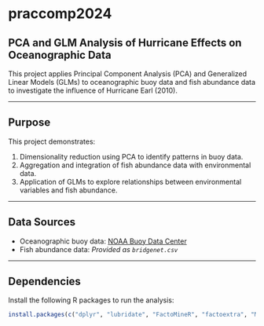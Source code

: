 # praccomp2024
## PCA and GLM Analysis of Hurricane Effects on Oceanographic Data

This project applies Principal Component Analysis (PCA) and Generalized Linear Models (GLMs) to oceanographic buoy data and fish abundance data to investigate the influence of Hurricane Earl (2010).

---

## Purpose

This project demonstrates:
1. Dimensionality reduction using PCA to identify patterns in buoy data.
2. Aggregation and integration of fish abundance data with environmental data.
3. Application of GLMs to explore relationships between environmental variables and fish abundance.

---

## Data Sources

- Oceanographic buoy data: [NOAA Buoy Data Center](https://www.ndbc.noaa.gov/station_history.php?station=bftn7)
- Fish abundance data: *Provided as `bridgenet.csv`*

---

## Dependencies

Install the following R packages to run the analysis:

```R
install.packages(c("dplyr", "lubridate", "FactoMineR", "factoextra", "MASS"))
